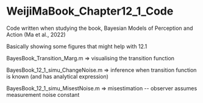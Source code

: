# WeijiMaBook_Chapter12_1_Code
Code written when studying the book, Bayesian Models of Perception and Action (Ma et al., 2022)

Basically showing some figures that might help with 12.1

BayesBook_Transition_Marg.m => visualising the transition function

BayesBook_12_1_simu_ChangeNoise.m => inference when transition function is known (and has analytical expression)

BayesBook_12_1_simu_MisestNoise.m => misestimation -- observer assumes measurement noise constant
